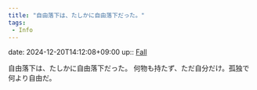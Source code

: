 ```yaml
---
title: "自由落下は、たしかに自由落下だった。"
tags:
 - Info
---
```


date: 2024-12-20T14:12:08+09:00
up:: [Fall](Bar/Novel/Topics/Fall.md)

自由落下は、たしかに自由落下だった。
何物も持たず、ただ自分だけ。孤独で何より自由だ。

